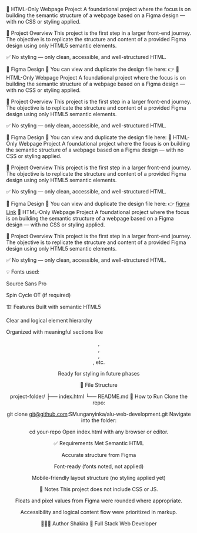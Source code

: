 📄 HTML-Only Webpage Project
A foundational project where the focus is on building the semantic structure of a webpage based on a Figma design — with no CSS or styling applied.

🧠 Project Overview
This project is the first step in a larger front-end journey. The objective is to replicate the structure and content of a provided Figma design using only HTML5 semantic elements.

✅ No styling — only clean, accessible, and well-structured HTML.

🎨 Figma Design
📁 You can view and duplicate the design file here:
👉 📄 HTML-Only Webpage Project
A foundational project where the focus is on building the semantic structure of a webpage based on a Figma design — with no CSS or styling applied.

🧠 Project Overview
This project is the first step in a larger front-end journey. The objective is to replicate the structure and content of a provided Figma design using only HTML5 semantic elements.

✅ No styling — only clean, accessible, and well-structured HTML.

🎨 Figma Design
📁 You can view and duplicate the design file here:
📄 HTML-Only Webpage Project
A foundational project where the focus is on building the semantic structure of a webpage based on a Figma design — with no CSS or styling applied.

🧠 Project Overview
This project is the first step in a larger front-end journey. The objective is to replicate the structure and content of a provided Figma design using only HTML5 semantic elements.

✅ No styling — only clean, accessible, and well-structured HTML.

🎨 Figma Design
📁 You can view and duplicate the design file here:
👉 [figma Link](https://www.figma.com/design/dyYL6Ku4WG7vsdpwvlcJZC/Homepage?node-id=0-1&p=f&t=HusjDloesiCTRd2g-0)
📄 HTML-Only Webpage Project
A foundational project where the focus is on building the semantic structure of a webpage based on a Figma design — with no CSS or styling applied.

🧠 Project Overview
This project is the first step in a larger front-end journey. The objective is to replicate the structure and content of a provided Figma design using only HTML5 semantic elements.

✅ No styling — only clean, accessible, and well-structured HTML.




💡 Fonts used:

Source Sans Pro

Spin Cycle OT (if required)

🏗️ Features
Built with semantic HTML5

Clear and logical element hierarchy

Organized with meaningful sections like <header>, <main>, <footer>, <section>, etc.

Ready for styling in future phases

📂 File Structure


project-folder/
├── index.html
└── README.md
🚀 How to Run
Clone the repo:


git clone git@github.com:SMunganyinka/alu-web-development.git
Navigate into the folder:


cd your-repo
Open index.html with any browser or editor.

✅ Requirements Met
 Semantic HTML

 Accurate structure from Figma

 Font-ready (fonts noted, not applied)

 Mobile-friendly layout structure (no styling applied yet)

📌 Notes
This project does not include CSS or JS.

Floats and pixel values from Figma were rounded where appropriate.

Accessibility and logical content flow were prioritized in markup.

👩🏽‍💻 Author
Shakira
💼 Full Stack Web Developer




